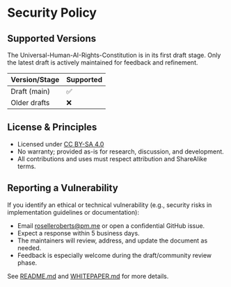 # Security Policy

## Supported Versions

The Universal-Human-AI-Rights-Constitution is in its first draft stage. Only the latest draft is actively maintained for feedback and refinement.

| Version/Stage | Supported          |
| ------------- | ------------------ |
| Draft (main)  | :white_check_mark: |
| Older drafts  | :x:                |

## License & Principles

- Licensed under [CC BY-SA 4.0](LICENSE)
- No warranty; provided as-is for research, discussion, and development.
- All contributions and uses must respect attribution and ShareAlike terms.

## Reporting a Vulnerability

If you identify an ethical or technical vulnerability (e.g., security risks in implementation guidelines or documentation):
- Email [roselleroberts@pm.me](mailto:roselleroberts@pm.me) or open a confidential GitHub issue.
- Expect a response within 5 business days.
- The maintainers will review, address, and update the document as needed.
- Feedback is especially welcome during the draft/community review phase.

See [README.md](README.md) and [WHITEPAPER.md](WHITEPAPER.md) for more details.
